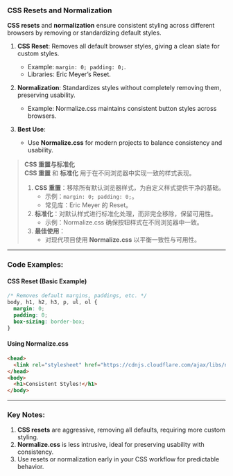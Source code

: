 ### CSS Resets and Normalization  

**CSS resets** and **normalization** ensure consistent styling across different browsers by removing or standardizing default styles.  

1. **CSS Reset**: Removes all default browser styles, giving a clean slate for custom styles.  
   - Example: `margin: 0; padding: 0;`.  
   - Libraries: Eric Meyer’s Reset.  

2. **Normalization**: Standardizes styles without completely removing them, preserving usability.  
   - Example: Normalize.css maintains consistent button styles across browsers.  

3. **Best Use**:  
   - Use **Normalize.css** for modern projects to balance consistency and usability.  

> **CSS 重置与标准化**  
> **CSS 重置** 和 **标准化** 用于在不同浏览器中实现一致的样式表现。  
> 1. **CSS 重置**：移除所有默认浏览器样式，为自定义样式提供干净的基础。  
>    - 示例：`margin: 0; padding: 0;`。  
>    - 常见库：Eric Meyer 的 Reset。  
> 2. **标准化**：对默认样式进行标准化处理，而非完全移除，保留可用性。  
>    - 示例：Normalize.css 确保按钮样式在不同浏览器中一致。  
> 3. **最佳使用**：  
>    - 对现代项目使用 **Normalize.css** 以平衡一致性与可用性。  

---

### Code Examples:

#### **CSS Reset (Basic Example)**
```css
/* Removes default margins, paddings, etc. */
body, h1, h2, h3, p, ul, ol {
  margin: 0;
  padding: 0;
  box-sizing: border-box;
}
```

#### **Using Normalize.css**
```html
<head>
  <link rel="stylesheet" href="https://cdnjs.cloudflare.com/ajax/libs/normalize/8.0.1/normalize.min.css">
</head>
<body>
  <h1>Consistent Styles!</h1>
</body>
```

---

### Key Notes:  
1. **CSS resets** are aggressive, removing all defaults, requiring more custom styling.  
2. **Normalize.css** is less intrusive, ideal for preserving usability with consistency.  
3. Use resets or normalization early in your CSS workflow for predictable behavior.